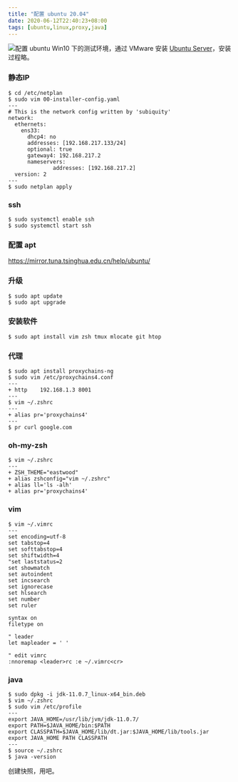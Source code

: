 ```yaml
---
title: "配置 ubuntu 20.04"
date: 2020-06-12T22:40:23+08:00
tags: [ubuntu,linux,proxy,java]
---
```


![配置 ubuntu](/posts/images/sai-kiran-anagani-Tjbk79TARiE-unsplash.jpg)
Win10 下的测试环境，通过 VMware 安装 [Ubuntu Server](https://ubuntu.com/download/server)，安装过程略。

<!--more-->
### 静态IP
``` shell
$ cd /etc/netplan
$ sudo vim 00-installer-config.yaml
--- 
# This is the network config written by 'subiquity'
network:
  ethernets:
    ens33:
      dhcp4: no
      addresses: [192.168.217.133/24]
      optional: true
      gateway4: 192.168.217.2
      nameservers:
              addresses: [192.168.217.2]
  version: 2
---
$ sudo netplan apply
```

### ssh
``` shell
$ sudo systemctl enable ssh
$ sudo systemctl start ssh
```

### 配置 apt
https://mirror.tuna.tsinghua.edu.cn/help/ubuntu/

### 升级 
``` shell
$ sudo apt update
$ sudo apt upgrade
```

### 安装软件
``` shell
$ sudo apt install vim zsh tmux mlocate git htop
```

### 代理
``` shell
$ sudo apt install proxychains-ng
$ sudo vim /etc/proxychains4.conf
---
+ http    192.168.1.3 8001
---
$ vim ~/.zshrc
---
+ alias pr='proxychains4'
---
$ pr curl google.com
```

### oh-my-zsh
``` shell
$ vim ~/.zshrc
---
+ ZSH_THEME="eastwood"
+ alias zshconfig="vim ~/.zshrc"
+ alias ll='ls -alh'
+ alias pr='proxychains4'
```

### vim
``` shell
$ vim ~/.vimrc
---
set encoding=utf-8
set tabstop=4
set softtabstop=4
set shiftwidth=4
"set laststatus=2
set showmatch
set autoindent
set incsearch
set ignorecase
set hlsearch
set number
set ruler

syntax on
filetype on

" leader
let mapleader = ' '

" edit vimrc
:nnoremap <leader>rc :e ~/.vimrc<cr>
```

### java
``` shell
$ sudo dpkg -i jdk-11.0.7_linux-x64_bin.deb
$ vim ~/.zshrc
$ sudo vim /etc/profile
---
export JAVA_HOME=/usr/lib/jvm/jdk-11.0.7/
export PATH=$JAVA_HOME/bin:$PATH
export CLASSPATH=$JAVA_HOME/lib/dt.jar:$JAVA_HOME/lib/tools.jar
export JAVA_HOME PATH CLASSPATH
---
$ source ~/.zshrc
$ java -version
```

创建快照，用吧。